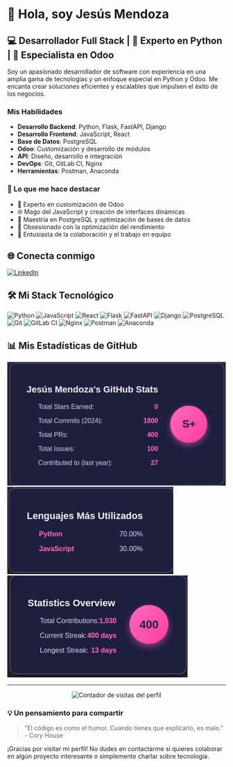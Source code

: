 # 👋 Hola, soy Jesús Mendoza

## 💻 Desarrollador Full Stack | 🐍 Experto en Python | 🦉 Especialista en Odoo

Soy un apasionado desarrollador de software con experiencia en una amplia gama de tecnologías y un enfoque especial en Python y Odoo. Me encanta crear soluciones eficientes y escalables que impulsen el éxito de los negocios.

### Mis Habilidades

- **Desarrollo Backend**: Python, Flask, FastAPI, Django
- **Desarrollo Frontend**: JavaScript, React
- **Base de Datos**: PostgreSQL
- **Odoo**: Customización y desarrollo de módulos
- **API**: Diseño, desarrollo e integración
- **DevOps**: Git, GitLab CI, Nginx
- **Herramientas**: Postman, Anaconda

### 🌟 Lo que me hace destacar

- 🔧 Experto en customización de Odoo
- 🌐 Mago del JavaScript y creación de interfaces dinámicas
- 🐘 Maestría en PostgreSQL y optimización de bases de datos
- 🚀 Obsesionado con la optimización del rendimiento
- 🤝 Entusiasta de la colaboración y el trabajo en equipo

## 🌐 Conecta conmigo

[![LinkedIn](https://img.shields.io/badge/LinkedIn-Jesús_Mendoza-0077B5?style=for-the-badge&logo=linkedin&logoColor=white)](https://www.linkedin.com/in/jesús-mendoza-565598254)

## 🛠️ Mi Stack Tecnológico

![Python](https://img.shields.io/badge/Python-3670A0?style=for-the-badge&logo=python&logoColor=ffdd54)
![JavaScript](https://img.shields.io/badge/JavaScript-F7DF1E?style=for-the-badge&logo=javascript&logoColor=black)
![React](https://img.shields.io/badge/React-20232A?style=for-the-badge&logo=react&logoColor=61DAFB)
![Flask](https://img.shields.io/badge/Flask-000000?style=for-the-badge&logo=flask&logoColor=white)
![FastAPI](https://img.shields.io/badge/FastAPI-005571?style=for-the-badge&logo=fastapi)
![Django](https://img.shields.io/badge/Django-092E20?style=for-the-badge&logo=django&logoColor=white)
![PostgreSQL](https://img.shields.io/badge/PostgreSQL-316192?style=for-the-badge&logo=postgresql&logoColor=white)
![Git](https://img.shields.io/badge/Git-F05032?style=for-the-badge&logo=git&logoColor=white)
![GitLab CI](https://img.shields.io/badge/GitLab_CI-FCA121?style=for-the-badge&logo=gitlab&logoColor=white)
![Nginx](https://img.shields.io/badge/Nginx-009639?style=for-the-badge&logo=nginx&logoColor=white)
![Postman](https://img.shields.io/badge/Postman-FF6C37?style=for-the-badge&logo=postman&logoColor=white)
![Anaconda](https://img.shields.io/badge/Anaconda-44A833?style=for-the-badge&logo=anaconda&logoColor=white)

## 📊 Mis Estadísticas de GitHub

<img src="/image.png" alt="Descripción de la imagen" />
<img src="/progreso.png" alt="Descripción de la imagen" />
<img src="/nivel.png" alt="Descripción de la imagen" />

---

<div align="center">
  <img src="https://komarev.com/ghpvc/?username=theyisuskill&color=blueviolet" alt="Contador de visitas del perfil" />
</div>

### 💡 Un pensamiento para compartir

> "El código es como el humor. Cuando tienes que explicarlo, es malo." - Cory House

¡Gracias por visitar mi perfil! No dudes en contactarme si quieres colaborar en algún proyecto interesante o simplemente charlar sobre tecnología.
